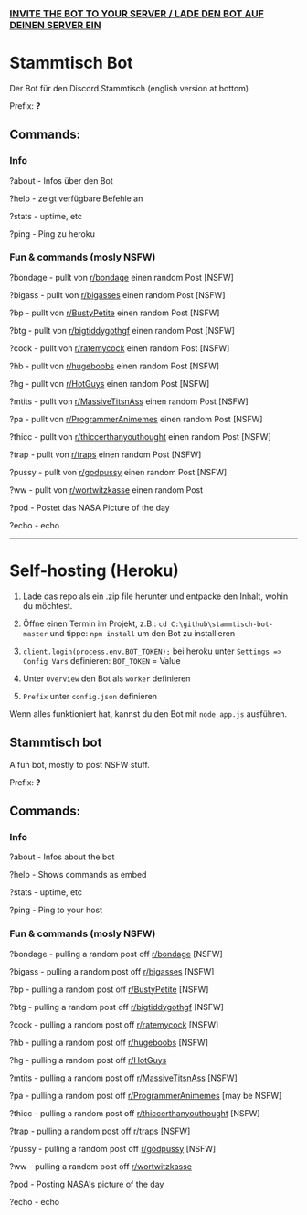 ### **[INVITE THE BOT TO YOUR SERVER / LADE DEN BOT AUF DEINEN SERVER EIN](https://discord.com/api/oauth2/authorize?client_id=717984462406680608&permissions=522304&scope=bot)**

# Stammtisch Bot 
Der Bot für den Discord Stammtisch (english version at bottom)

Prefix: **?** 

## Commands:

### Info

?about - Infos über den Bot

?help - zeigt verfügbare Befehle an

?stats - uptime, etc

?ping - Ping zu heroku


### Fun & commands (mosly NSFW)

?bondage - pullt von [r/bondage](https://old.reddit.com/r/bondage/ "r/bondage") einen random Post [NSFW]

?bigass - pullt von [r/bigasses](https://old.reddit.com/r/bigasses/ "r/bigasses") einen random Post [NSFW]

?bp - pullt von [r/BustyPetite](https://old.reddit.com/r/BustyPetite/ "r/BustyPetite") einen random Post [NSFW]

?btg - pullt von [r/bigtiddygothgf](https://old.reddit.com/r/bigtiddygothgf/ "r/bigtiddygothgf") einen random Post [NSFW]

?cock - pullt von [r/ratemycock](https://old.reddit.com/r/ratemycock/ "r/ratemycock") einen random Post [NSFW]

?hb - pullt von [r/hugeboobs](https://old.reddit.com/r/hugeboobs/ "r/hugeboobs") einen random Post [NSFW]

?hg - pullt von [r/HotGuys](https://old.reddit.com/r/HotGuys/ "r/HotGuys") einen random Post [NSFW]

?mtits - pullt von [r/MassiveTitsnAss](https://old.reddit.com/r/MassiveTitsnAss/ "r/MassiveTitsnAss") einen random Post [NSFW]

?pa - pullt von [r/ProgrammerAnimemes](https://old.reddit.com/r/ProgrammerAnimemes/ "r/ProgrammerAnimemes") einen random Post [NSFW]

?thicc - pullt von [r/thiccerthanyouthought](https://old.reddit.com/r/thiccerthanyouthought/ "r/thiccerthanyouthought") einen random Post [NSFW]


?trap - pullt von [r/traps](https://old.reddit.com/r/traps "r/traps") einen random Post [NSFW]

?pussy - pullt von [r/godpussy](https://old.reddit.com/r/godpussy "r/pussy") einen random Post [NSFW]

?ww - pullt von [r/wortwitzkasse](https://old.reddit.com/r/wortwitzkasse/ "r/wortwitzkasse") einen random Post 

?pod - Postet das NASA Picture of the day

?echo - echo



------------



# Self-hosting (Heroku)

1. Lade das repo als ein .zip file herunter und entpacke den Inhalt, wohin du möchtest.

2. Öffne einen Termin im Projekt, z.B.: `cd C:\github\stammtisch-bot-master`
und tippe: `npm install` um den Bot zu installieren

3. `client.login(process.env.BOT_TOKEN);` bei heroku unter `Settings => Config Vars` definieren: `BOT_TOKEN` = Value

4. Unter `Overview` den Bot als `worker` definieren

5. `Prefix` unter `config.json` definieren

Wenn alles funktioniert hat, kannst du den Bot mit `node app.js` ausführen.

## Stammtisch bot

A fun bot, mostly to post NSFW stuff.

Prefix: **?** 

## Commands:

### Info

?about - Infos about the bot

?help - Shows commands as embed

?stats - uptime, etc

?ping - Ping to your host


### Fun & commands (mosly NSFW)

?bondage - pulling a random post off [r/bondage](https://old.reddit.com/r/bondage/ "r/bondage") [NSFW]

?bigass - pulling a random post off [r/bigasses](https://old.reddit.com/r/bigasses/ "r/bigasses") [NSFW]

?bp - pulling a random post off [r/BustyPetite](https://old.reddit.com/r/BustyPetite/ "r/BustyPetite") [NSFW]

?btg - pulling a random post off [r/bigtiddygothgf](https://old.reddit.com/r/bigtiddygothgf/ "r/bigtiddygothgf") [NSFW]

?cock - pulling a random post off [r/ratemycock](https://old.reddit.com/r/ratemycock/ "r/ratemycock") [NSFW]

?hb - pulling a random post off [r/hugeboobs](https://old.reddit.com/r/hugeboobs/ "r/hugeboobs") [NSFW]

?hg - pulling a random post off [r/HotGuys](https://old.reddit.com/r/HotGuys/ "r/HotGuys")

?mtits - pulling a random post off [r/MassiveTitsnAss](https://old.reddit.com/r/MassiveTitsnAss/ "r/MassiveTitsnAss") [NSFW]

?pa - pulling a random post off [r/ProgrammerAnimemes](https://old.reddit.com/r/ProgrammerAnimemes/ "r/ProgrammerAnimemes") [may be NSFW]

?thicc - pulling a random post off [r/thiccerthanyouthought](https://old.reddit.com/r/thiccerthanyouthought/ "r/thiccerthanyouthought") [NSFW]


?trap - pulling a random post off [r/traps](https://old.reddit.com/r/traps "r/traps") [NSFW]

?pussy - pulling a random post off [r/godpussy](https://old.reddit.com/r/godpussy "r/pussy") [NSFW]

?ww - pulling a random post off [r/wortwitzkasse](https://old.reddit.com/r/wortwitzkasse/ "r/wortwitzkasse") 

?pod - Posting NASA's picture of the day

?echo - echo
